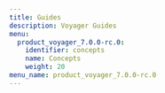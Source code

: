 ```yaml
---
title: Guides
description: Voyager Guides
menu:
  product_voyager_7.0.0-rc.0:
    identifier: concepts
    name: Concepts
    weight: 20
menu_name: product_voyager_7.0.0-rc.0
---
```

